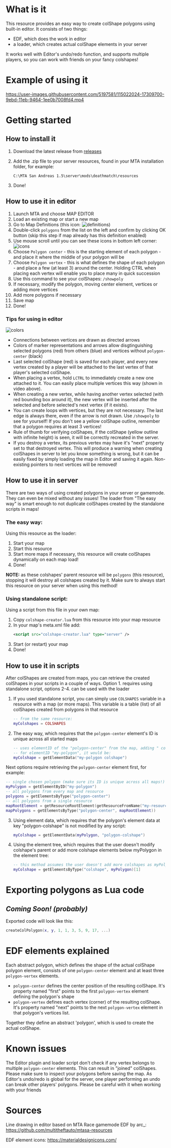 # What is it
This resource provides an easy way to create colShape polygons using built-in editor. It consists of two things:
- EDF, which does the work in editor
- a loader, which creates actual colShape elements in your server

It works well with Editor's undo/redo function, and supports multiple players, so you can work with friends on your fancy colshapes!

# Example of using it
https://user-images.githubusercontent.com/5197581/115022024-17309700-9ebd-11eb-9464-1ee0b7008fd4.mp4
# Getting started

## How to install it
1. Download the latest release from [releases](https://github.com/Yamsha75/polygons/releases)
2. Add the .zip file to your server resources, found in your MTA installation folder, for example:

    `C:\MTA San Andreas 1.5\server\mods\deathmatch\resources`
3. Done!

## How to use it in editor
1. Launch MTA and choose MAP EDITOR
2. Load an existing map or start a new map
3. Go to Map Definitions (this icon: ![definitions](https://user-images.githubusercontent.com/5197581/115040528-d131fe00-9ed1-11eb-8cd4-7c58f20aba54.png))
4. Double-click `polygons` from the list on the left and confirm by clicking OK button (skip this step if map already has this definition enabled)
5. Use mouse scroll until you can see these icons in bottom left corner: ![icons](https://user-images.githubusercontent.com/5197581/115040775-0e968b80-9ed2-11eb-8979-02558d71f255.png)
6. Choose `Polygon center` - this is the starting element of each polygon - and place it where the middle of your polygon will be
7. Choose `Polygon vertex` - this is what defines the shape of each polygon - and place a few (at least 3) around the center. Holding CTRL when placing each vertex will enable you to place many in quick succession
8. Use this command to see your colShapes: `/showpoly`
9. If necessary, modify the polygon, moving center element, vertices or adding more vertices
10. Add more polygons if necessary
11. Save map
12. Done!


### Tips for using in editor
![colors](readme-images/colors.png)

- Connections between vertices are drawn as directed arrows
- Colors of marker representations and arrows allow disgtinguishing selected polygons (red) from others (blue) and vertices without `polygon-center` (black)
- Last selected colShape (red) is saved for each player, and every new vertex created by a player will be attached to the last vertex of that player's selected colShape.
- When placing a vertex, hold `LCTRL` to immediately create a new one attached to it. You can easily place multiple vertices this way (shown in video above).
- When creating a new vertex, while having another vertex selected (with red bounding box around it), the new vertex will be inserted after the selected and before selected's next vertex (if it exists).
- You can create loops with vertices, but they are not necessary. The last edge is always there, even if the arrow is not drawn. Use `/showpoly` to see for yourself! If you don't see a yellow colShape outline, remember that a polygon requires at least 3 vertices!
- Rule of thumb for verifying colShapes, if the colShape (yellow outline with infinite height) is seen, it will be correctly recreated in the server.
- If you destroy a vertex, its previous vertex may have it's "next" property set to that destroyed vertex. This will produce a warning when creating colShapes in server to let you know something is wrong, but it can be easily fixed by simply loading the map in Editor and saving it again. Non-existing pointers to next vertices will be removed! 
## How to use it in server
There are two ways of using created polygons in your server or gamemode. They can even be mixed without any issues! The loader from "The easy way" is smart enough to not duplicate colShapes created by the standalone scripts in maps!

### The easy way:
Using this resource as the loader:

1. Start your map
2. Start this resource
3. Start more maps if necessary, this resource will create colShapes dynamically on each map load!
4. Done!

**NOTE:** as these colshapes' parent resource will be `polygons` (this resource), stopping it will destroy all colshapes created by it. Make sure to always start this resource on your server when using this method!

### Using standalone script:
Using a script from this file in your own map:

1. Copy `colshape-creator.lua` from this resource into your map resource
2. In your map's meta.xml file add:
    ```xml
    <script src="colshape-creator.lua" type="server" />
    ```
3. Start (or restart) your map
4. Done!

## How to use it in scripts
After colShapes are created from maps, you can retrieve the created colShapes in your scripts in a couple of ways. Option 1. requires using standalone script, options 2-4. can be used with the loader

1. If you used standalone script, you can simply use `COLSHAPES` variable in a resource with a map (or more maps). This variable is a table (list) of all colShapes created from polygons in that resource
    ```lua
    -- from the same resource:
    myColshapes = COLSHAPES
    ```

2. The easy way, which requires that the `polygon-center` element's ID is unique across all started maps
    ```lua
    -- uses elementID of the "polygon-center" from the map, adding " colshape" after it
    -- for elementID "my-polygon", it would be:
    myColshape = getElementData("my-polygon colshape")
    ```

Next options require retrieving the `polygon-center` element first, for example:

```lua
-- single chosen polygon (make sure its ID is unique across all maps!)
myPolygon = getElementByID("my-polygon")
-- all polygons from every map and resource
polygons = getElementsByType("polygon-center")
-- all polygons from a single resource
mapRootElement = getResourceRootElement(getResourceFromName("my-resource"))
mapPolygons = getElementsByType("polygon-center", mapRootElement))
```

3. Using element data, which requires that the polygon's element data at key "polygon-colshape" is not modified by any script:
    ```lua
    myColshape = getElementData(myPolygon, "polygon-colshape")
    ```

4. Using the element tree, which requires that the user doesn't modify colshape's parent or add more colshape elements below myPolygon in the element tree:
    ```lua
    -- this method assumes the user doesn't add more colshapes as myPolygon's children
    myColshape = getElementsByType("colshape", myPolygon)[1]
    ```
# Exporting polygons as Lua code
## *Coming Soon! (probably)*
Exported code will look like this:
```lua
createColPolygon(x, y, 1, 1, 3, 5, 9, 17, ...)
```
# EDF elements explained
Each abstract polygon, which defines the shape of the actual colShape polygon element, consists of one `polygon-center` element and at least three `polygon-vertex` elements.

- `polygon-center` defines the center position of the resulting colShape. It's property
named "first" points to the first `polygon-vertex` element defining the polygon's shape
- `polygon-vertex` defines each vertex (corner) of the resulting colShape. It's property
named "next" points to the next `polygon-vertex` element in that polygon's vertices list.

Together they define an abstract 'polygon', which is used to create the actual colShape.

# Known issues
The Editor plugin and loader script don't check if any vertex belongs to multiple `polygon-center` elements. This can result in "joined" colShapes. Please make sure to inspect your polygons before saving the map.
As Editor's undo/redo is global for the server, one player performing an undo can break other players' polygons. Please be careful with it when working with your friends



# Sources
Line drawing in editor based on MTA Race gamemode EDF by arc_:
https://github.com/multitheftauto/mtasa-resources

EDF element icons: https://materialdesignicons.com/
